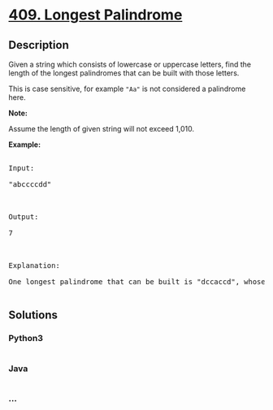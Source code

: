 # [409. Longest Palindrome](https://leetcode.com/problems/longest-palindrome)

## Description
<p>Given a string which consists of lowercase or uppercase letters, find the length of the longest palindromes that can be built with those letters.</p>



<p>This is case sensitive, for example <code>"Aa"</code> is not considered a palindrome here.</p>



<p><b>Note:</b><br />

Assume the length of given string will not exceed 1,010.

</p>



<p><b>Example: </b>

<pre>

Input:

"abccccdd"



Output:

7



Explanation:

One longest palindrome that can be built is "dccaccd", whose length is 7.

</pre>

</p>


## Solutions


<!-- tabs:start -->

### **Python3**

```python

```

### **Java**

```java

```

### **...**
```

```

<!-- tabs:end -->